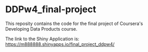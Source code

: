 # DDPw4_final-project
This reposity contains the code for the final project of Coursera's Developing Data Products course.

The link to the Shiny Application is: https://m888888.shinyapps.io/final_project_ddpw4/ 
